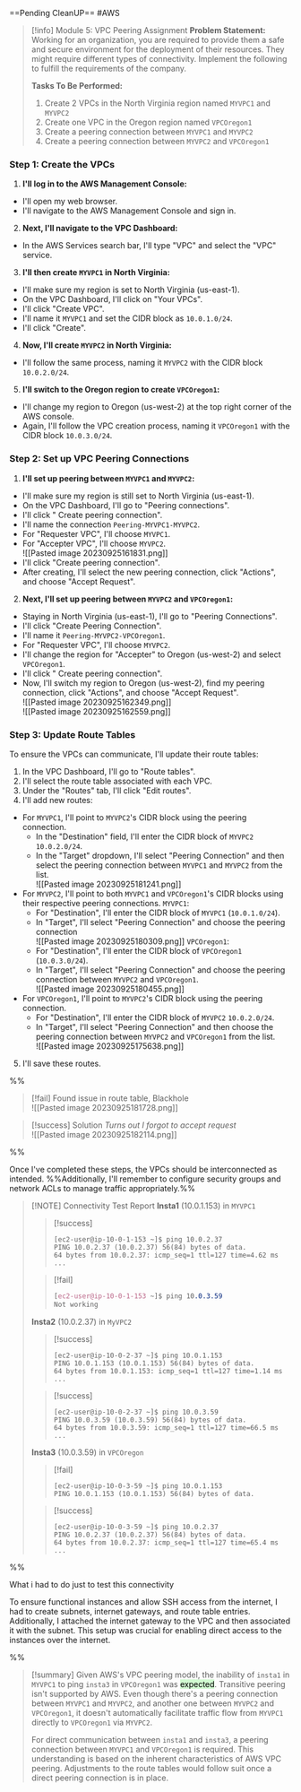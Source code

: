 ==Pending CleanUP==
#AWS

> [!info] Module 5: VPC Peering Assignment
> **Problem Statement:** 
> Working for an organization, you are required to provide them a safe and secure environment for the deployment of their resources. They might require different types of connectivity. Implement the following to fulfill the requirements of the company. 
> 
> **Tasks To Be Performed:** 
> 1. Create 2 VPCs in the North Virginia region named `MYVPC1` and `MYVPC2` 
> 2. Create one VPC in the Oregon region named `VPCOregon1` 
> 3. Create a peering connection between `MYVPC1` and `MYVPC2` 
> 4. Create a peering connection between `MYVPC2` and `VPCOregon1` 


### Step 1: Create the VPCs

1. **I'll log in to the AWS Management Console:**
  - I'll open my web browser.
  - I'll navigate to the AWS Management Console and sign in.

2. **Next, I'll navigate to the VPC Dashboard:**
  - In the AWS Services search bar, I'll type "VPC" and select the "VPC" service.

3. **I'll then create `MYVPC1` in North Virginia:**
  - I'll make sure my region is set to North Virginia (us-east-1).
  - On the VPC Dashboard, I'll click on "Your VPCs".
  - I'll click "Create VPC".
  - I'll name it `MYVPC1` and set the CIDR block as `10.0.1.0/24`.
  - I'll click "Create".

4. **Now, I'll create `MYVPC2` in North Virginia:**
  - I'll follow the same process, naming it `MYVPC2` with the CIDR block `10.0.2.0/24`.

5. **I'll switch to the Oregon region to create `VPCOregon1`:**
  - I'll change my region to Oregon (us-west-2) at the top right corner of the AWS console.
  - Again, I'll follow the VPC creation process, naming it `VPCOregon1` with the CIDR block `10.0.3.0/24`.

### Step 2: Set up VPC Peering Connections

1. **I'll set up peering between `MYVPC1` and `MYVPC2`:**
  
  - I'll make sure my region is still set to North Virginia (us-east-1).
  - On the VPC Dashboard, I'll go to "Peering connections".
  - I'll click " Create peering connection".
  - I'll name the connection `Peering-MYVPC1-MYVPC2`.
  - For "Requester VPC", I'll choose `MYVPC1`.
  - For "Accepter VPC", I'll choose `MYVPC2`.
    <br>![[Pasted image 20230925161831.png]]
  - I'll click "Create peering connection".
  - After creating, I'll select the new peering connection, click "Actions", and choose "Accept Request".
 
2. **Next, I'll set up peering between `MYVPC2` and `VPCOregon1`:**
  
  - Staying in North Virginia (us-east-1), I'll go to "Peering Connections".
  - I'll click "Create Peering Connection".
  - I'll name it `Peering-MYVPC2-VPCOregon1`.
  - For "Requester VPC", I'll choose `MYVPC2`.
  - I'll change the region for "Accepter" to Oregon (us-west-2) and select `VPCOregon1`.
  - I'll click " Create peering connection".
  - Now, I'll switch my region to Oregon (us-west-2), find my peering connection, click "Actions", and choose "Accept Request".
  <br>![[Pasted image 20230925162349.png]]
  <br>![[Pasted image 20230925162559.png]]
### Step 3: Update Route Tables

To ensure the VPCs can communicate, I'll update their route tables:

1. In the VPC Dashboard, I'll go to "Route tables".
2. I'll select the route table associated with each VPC.
3. Under the "Routes" tab, I'll click "Edit routes".
4. I'll add new routes:
  - For `MYVPC1`, I'll point to `MYVPC2`'s CIDR block using the peering connection.
    - In the "Destination" field, I'll enter the CIDR block of `MYVPC2` `10.0.2.0/24`.
    - In the "Target" dropdown, I'll select "Peering Connection" and then select the peering connection between `MYVPC1` and `MYVPC2` from the list.
      <br>![[Pasted image 20230925181241.png]]
  - For `MYVPC2`, I'll point to both `MYVPC1` and `VPCOregon1`'s CIDR blocks using their respective peering connections.
    `MYVPC1`:
    - For "Destination", I'll enter the CIDR block of `MYVPC1` (`10.0.1.0/24`).
    - In "Target", I'll select "Peering Connection" and choose the peering connection
      <br>![[Pasted image 20230925180309.png]]
    `VPCOregon1`:
    - For "Destination", I'll enter the CIDR block of `VPCOregon1` (`10.0.3.0/24`).
    - In "Target", I'll select "Peering Connection" and choose the peering connection between `MYVPC2` and `VPCOregon1`.
      <br>![[Pasted image 20230925180455.png]]
  - For `VPCOregon1`, I'll point to `MYVPC2`'s CIDR block using the peering connection.
    - For "Destination", I'll enter the CIDR block of `MYVPC2` `10.0.2.0/24`.
    - In "Target", I'll select "Peering Connection" and then choose the peering connection between `MYVPC2` and `VPCOregon1` from the list.
      <br>![[Pasted image 20230925175638.png]]
5. I'll save these routes.

%%

> [!fail] Found issue in route table, Blackhole
> <br>![[Pasted image 20230925181728.png]]

> [!success] Solution
> *Turns out I forgot to accept request*
> <br>![[Pasted image 20230925182114.png]]

%%

Once I've completed these steps, the VPCs should be interconnected as intended. %%Additionally, I'll remember to configure security groups and network ACLs to manage traffic appropriately.%%




> [!NOTE] Connectivity Test Report
> **Insta1** (10.0.1.153) in `MYVPC1`
> 
> > [!success]
> > ```
> > [ec2-user@ip-10-0-1-153 ~]$ ping 10.0.2.37
> > PING 10.0.2.37 (10.0.2.37) 56(84) bytes of data.
> > 64 bytes from 10.0.2.37: icmp_seq=1 ttl=127 time=4.62 ms
> > ...
> > ```
> 
> > [!fail]
> > ```css
> > [ec2-user@ip-10-0-1-153 ~]$ ping 10.0.3.59
> > Not working
> > ```
> > 
> 
> **Insta2** (10.0.2.37) in `MyVPC2`
> 
> > [!success]
> > ```
> > [ec2-user@ip-10-0-2-37 ~]$ ping 10.0.1.153
> > PING 10.0.1.153 (10.0.1.153) 56(84) bytes of data.
> > 64 bytes from 10.0.1.153: icmp_seq=1 ttl=127 time=1.14 ms
> > ...
> > ```
> 
> > [!success]
> > ```
> > [ec2-user@ip-10-0-2-37 ~]$ ping 10.0.3.59
> > PING 10.0.3.59 (10.0.3.59) 56(84) bytes of data.
> > 64 bytes from 10.0.3.59: icmp_seq=1 ttl=127 time=66.5 ms
> > ...
> > ```
> 
> **Insta3** (10.0.3.59) in `VPCOregon`
> 
> > [!fail]
> > ```
> > [ec2-user@ip-10-0-3-59 ~]$ ping 10.0.1.153
> > PING 10.0.1.153 (10.0.1.153) 56(84) bytes of data.
> > ```
> > 
> 
> > [!success]
> > ```
> > [ec2-user@ip-10-0-3-59 ~]$ ping 10.0.2.37
> > PING 10.0.2.37 (10.0.2.37) 56(84) bytes of data.
> > 64 bytes from 10.0.2.37: icmp_seq=1 ttl=127 time=65.4 ms
> > ...
> > ```
> > 
> 

%%

What i had to do just to test this connectivity

To ensure functional instances and allow SSH access from the internet, I had to create subnets, internet gateways, and route table entries. Additionally, I attached the internet gateway to the VPC and then associated it with the subnet. This setup was crucial for enabling direct access to the instances over the internet.

%%

> [!summary]
> Given AWS's VPC peering model, the inability of `insta1` in `MYVPC1` to ping `insta3` in `VPCOregon1` was <mark style="background: #BBFABBA6;">expected</mark>. Transitive peering isn't supported by AWS. Even though there's a peering connection between `MYVPC1` and `MYVPC2`, and another one between `MYVPC2` and `VPCOregon1`, it doesn't automatically facilitate traffic flow from `MYVPC1` directly to `VPCOregon1` via `MYVPC2`.
> 
> For direct communication between `insta1` and `insta3`, a peering connection between `MYVPC1` and `VPCOregon1` is required. This understanding is based on the inherent characteristics of AWS VPC peering. Adjustments to the route tables would follow suit once a direct peering connection is in place.